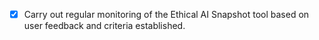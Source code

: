 - [x] Carry out regular monitoring of the Ethical AI Snapshot tool based on user feedback and criteria established.